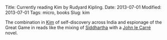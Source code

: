 Title: Currently reading Kim by Rudyard Kipling.
Date: 2013-07-01
Modified: 2013-07-01
Tags: micro, books
Slug: kim

The combination in [Kim](https://en.wikipedia.org/wiki/Kim_(novel)) of self-discovery across India and espionage of the Great Game in reads like the mixing of [Siddhartha](https://en.wikipedia.org/wiki/Siddhartha_(novel)) with a [John le Carré](https://en.wikipedia.org/wiki/John_le_Carré) novel.
